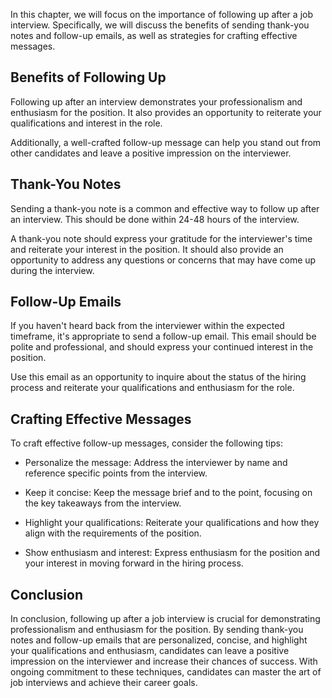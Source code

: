 
In this chapter, we will focus on the importance of following up after a job interview. Specifically, we will discuss the benefits of sending thank-you notes and follow-up emails, as well as strategies for crafting effective messages.

Benefits of Following Up
------------------------

Following up after an interview demonstrates your professionalism and enthusiasm for the position. It also provides an opportunity to reiterate your qualifications and interest in the role.

Additionally, a well-crafted follow-up message can help you stand out from other candidates and leave a positive impression on the interviewer.

Thank-You Notes
---------------

Sending a thank-you note is a common and effective way to follow up after an interview. This should be done within 24-48 hours of the interview.

A thank-you note should express your gratitude for the interviewer's time and reiterate your interest in the position. It should also provide an opportunity to address any questions or concerns that may have come up during the interview.

Follow-Up Emails
----------------

If you haven't heard back from the interviewer within the expected timeframe, it's appropriate to send a follow-up email. This email should be polite and professional, and should express your continued interest in the position.

Use this email as an opportunity to inquire about the status of the hiring process and reiterate your qualifications and enthusiasm for the role.

Crafting Effective Messages
---------------------------

To craft effective follow-up messages, consider the following tips:

* Personalize the message: Address the interviewer by name and reference specific points from the interview.

* Keep it concise: Keep the message brief and to the point, focusing on the key takeaways from the interview.

* Highlight your qualifications: Reiterate your qualifications and how they align with the requirements of the position.

* Show enthusiasm and interest: Express enthusiasm for the position and your interest in moving forward in the hiring process.

Conclusion
----------

In conclusion, following up after a job interview is crucial for demonstrating professionalism and enthusiasm for the position. By sending thank-you notes and follow-up emails that are personalized, concise, and highlight your qualifications and enthusiasm, candidates can leave a positive impression on the interviewer and increase their chances of success. With ongoing commitment to these techniques, candidates can master the art of job interviews and achieve their career goals.
